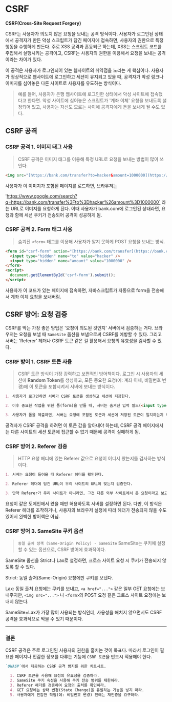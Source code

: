 # CSRF

**CSRF(Cross-Site Request Forgery)**

CSRF는 사용자가 의도치 않은 요청을 보내는 공격 방식이다. 사용자가 로그인된 상태에서 공격자가 만든 악성 스크립트가 담긴 페이지에 접속하면, 사용자의 권한으로 특정 행동을 수행하게 만든다. 주로 XSS 공격과 혼동되곤 하는데, XSS는 스크립트 코드를 주입해서 실행시키는 공격이고, CSRF는 사용자의 권한을 이용해서 요청을 보내는 공격이라는 차이가 있다.

이 공격은 사용자가 로그인되어 있는 웹사이트의 취약점을 노리는 게 핵심이다. 사용자가 정상적으로 웹사이트에 로그인하고 세션이 유지되고 있을 때, 공격자가 악성 링크나 이미지를 심어놓은 다른 사이트로 사용자를 유도하는 방식이다.

> 예를 들어, 사용자가 은행 웹사이트에 로그인한 상태에서 악성 사이트에 접속했다고 한다면. 악성 사이트에 심어놓은 스크립트가 '계좌 이체' 요청을 보내도록 설정되어 있고, 사용자는 자신도 모르는 사이에 공격자에게 돈을 보내게 될 수도 있다.

## CSRF 공격

### CSRF 공격 1. 이미지 태그 사용

> CSRF 공격은 이미지 태그를 이용해 특정 URL로 요청을 보내는 방법이 많이 쓰인다.

```html
<img src="[https://bank.com/transfer?to=hacker&amount=1000000](https://bank.com/transfer?to=hacker&amount=1000000)" />
```
사용자가 이 이미지가 포함된 페이지를 로드하면, 브라우저는 

'https://www.google.com/search?q=https://bank.com/transfer%3Fto%3Dhacker%26amount%3D1000000` 라는 URL로 이미지를 요청하게 된다.
 이때 사용자가 bank.com에 로그인된 상태라면, 요청과 함께 세션 쿠키가 전송되어 공격이 성공하게 됨.

### CSRF 공격 2. Form 태그 사용

> 숨겨진 `<form>` 태그를 이용해 사용자가 알지 못하게 POST 요청을 보내는 방식.

```HTML
<form id="csrf-form" action="[https://bank.com/transfer](https://bank.com/transfer)" method="POST">
  <input type="hidden" name="to" value="hacker" />
  <input type="hidden" name="amount" value="1000000" />
</form>
<script>
  document.getElementById('csrf-form').submit();
</script>
```

사용자가 이 코드가 있는 페이지에 접속하면, 자바스크립트가 자동으로 form을 전송해서 계좌 이체 요청을 보내버림.

## CSRF 방어: 요청 검증
CSRF를 막는 가장 좋은 방법은 '요청이 의도된 것인지' 서버에서 검증하는 거다. 브라우저는 요청을 보낼 때 `SameSite` 옵션을 보냄으로써 CSRF를 예방할 수 있다. 그리고 서버는 'Referer' 헤더나 CSRF 토큰 같은 걸 활용해서 요청의 유효성을 검사할 수 있다.

### CSRF 방어 1. CSRF 토큰 사용

> CSRF 토큰 방식이 가장 강력하고 보편적인 방어책이다.
로그인 시 사용자의 세션에 **Random Token**를 생성하고, 모든 중요한 요청(예: 계좌 이체, 비밀번호 변경)에 이 토큰을 포함시켜서 서버에 보내는 방식이다.

```md
1. 사용자가 로그인하면 서버가 CSRF 토큰을 생성하고 세션에 저장한다.

2. 이후 중요한 작업을 위한 폼(form)을 만들 때, 서버는 숨겨진 입력 필드(<input type="hidden">)에 이 토큰을 넣어준다.

3. 사용자가 폼을 제출하면, 서버는 요청에 포함된 토큰과 세션에 저장된 토큰이 일치하는지 확인한다.
```

공격자가 CSRF 공격을 하려면 이 토큰 값을 알아내야 하는데, CSRF 공격 페이지에서는 다른 사이트의 세션 토큰에 접근할 수 없기 때문에 공격이 실패하게 됨.


### CSRF 방어 2. Referer 검증
> HTTP 요청 헤더에 있는 Referer 값으로 요청이 어디서 왔는지를 검사하는 방식이다.


```md 
1. 서버는 요청이 들어올 때 Referer 헤더를 확인한다.

2. Referer 헤더에 담긴 URL이 우리 사이트의 URL이 맞는지 검증한다.

3. 만약 Referer가 우리 사이트가 아니라면, 그건 다른 외부 사이트에서 온 요청이라고 보고 차단해버린다. 


```
요청이 같은 도메인에서 왔을 때만 허용하도록 서버를 설정하면 된다. 다만, 이 방식은 Referer 헤더를 조작하거나, 사용자의 브라우저 설정에 따라 헤더가 전송되지 않을 수도 있어서 완벽한 방어책은 아님.


### CSRF 방어 3. SameSite 쿠키 옵션
> `동일 출처 정책 (Same-Origin Policy) - SameSite`
> SameSite는 쿠키에 설정할 수 있는 옵션으로, CSRF 방어에 효과적이다.

SameSite 옵션을 Strict나 Lax로 설정하면, 크로스 사이트 요청 시 쿠키가 전송되지 않도록 할 수 있다.

Strict: 동일 출처(Same-Origin) 요청에만 쿠키를 보낸다.

Lax: 동일 출처 요청에는 쿠키를 보내고, `<a href="...">` 같은 일부 GET 요청에는 보내주지만, `<img src="...">` 나 `<form>`의 POST 요청 같은 크로스 사이트 요청에는 보내지 않는다.

SameSite=Lax가 가장 많이 사용되는 방식인데, 사용성을 해치지 않으면서도 CSRF 공격을 효과적으로 막을 수 있기 때문이다.

--- 
### 결론 

CSRF 공격은 주로 로그인된 사용자의 권한을 훔치는 것이 목표다. 
따라서 로그인이 필요한 페이지나 민감한 정보를 다루는 기능에 `CSRF 토큰`을 반드시 적용해야 한다.

```md
`OWASP`에서 제공하는 CSRF 공격 방지를 위한 치트시트.

  1. CSRF 토큰을 사용해 요청의 유효성을 검증하라.
  2. SameSite 쿠키 속성을 사용해 쿠키 전송 범위를 제한하라.
  3. Referer 헤더를 검증하여 요청의 출처를 확인하라.
  4. GET 요청에는 상태 변경(State Change)을 유발하는 기능을 넣지 마라.
  5. 사용자에게 민감한 작업(예: 비밀번호 변경) 전에는 재인증을 요구하라.
```

